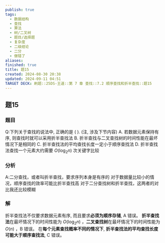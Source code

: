 ```yaml
---
publish: true
tags:
  - 数据结构
  - 查找
  - 算法
  - 树/二叉树
  - 题目/选择题
  - 复杂度
  - 二级结论
  - 二分
  - 做错了
aliases: 
finished: true
title: 题15
created: 2024-08-30 20:38
updated: 2024-09-11 04:51
TARGET DECK: 刷题::25DS-王道::第 7 章 查找::7.2 顺序查找和折半查找::题15
---
```

## 题15
### 题目
Q:下列关于查找的说法中, 正确的是 ( ). (注, 涉及下节内容)
A. 若数据元素保持有序, 则查找时就可以采用折半查找法
B. 折半查找与二叉查找树的时间性能在最坏情况下是相同的
C. 折半查找法的平均查找长度一定小于顺序查找法
D. 折半查找法查找一个元素大约需要 $O( {{\log }_{2}n})$ 次关键字比较
### 分析
A:二分查找，或者叫折半查找，要求序列本身是有序的
对于数据量比较小的情况，顺序查找的效率可能比折半查找高
对于二分查找树和折半查找，这两者的对比我还比较模糊
### 解
折半查找法不仅要求数据元素有序, 而且要求**必须为顺序存储**, A 错误。
**折半查找法**在最坏情况下的时间性能为 $O( {{\log }_{2}n})$ ，**二叉查找树**在最坏情况下的时间性能为 $O( n)$ ，B 错误。
在**每个元素查找概率不同的情况下**, **折半查找法的平均查找长度可能大于顺序查找法**, C 错误。


